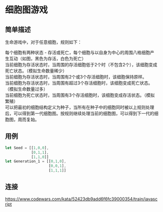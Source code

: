 # 细胞图游戏

## 简单描述
生命游戏中，对于任意细胞，规则如下：

每个细胞有两种状态 - 存活或死亡，每个细胞与以自身为中心的周围八格细胞产生互动（如图，黑色为存活，白色为死亡）  
当前细胞为存活状态时，当周围的存活细胞低于2个时（不包含2个），该细胞变成死亡状态。（模拟生命数量稀少）  
当前细胞为存活状态时，当周围有2个或3个存活细胞时，该细胞保持原样。  
当前细胞为存活状态时，当周围有超过3个存活细胞时，该细胞变成死亡状态。（模拟生命数量过多）  
当前细胞为死亡状态时，当周围有3个存活细胞时，该细胞变成存活状态。（模拟繁殖）  
可以把最初的细胞结构定义为种子，当所有在种子中的细胞同时被以上规则处理后，可以得到第一代细胞图。按规则继续处理当前的细胞图，可以得到下一代的细胞图，周而复始。

## 用例
```js
let Seed = [[1,0,0],
            [0,1,1],
            [1,1,0]]
let Generation_1 = [[0,1,0],
                    [0,0,1],
                    [1,1,1]]
```

## 连接
https://www.codewars.com/kata/52423db9add6f6fc39000354/train/javascript